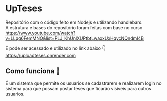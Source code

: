 # UpTeses

Repositório com o código feito em Nodejs e utilizando handlebars.<br>
A estrutura e bases do repositório foram feitas com base no curso <br>
https://www.youtube.com/watch?v=LLqq6FemMNQ&list=PLJ_KhUnlXUPtbtLwaxxUxHqvcNQndmI4B<br>

E pode ser acessado e utilizado no link abaixo 👇<br>
https://uploadteses.onrender.com

## Como funciona 🤔

É um sistema que permite os usuarios se cadastrarem e realizarem login no sistema
para que possam postar teses que ficarão visíveis para outros usuarios.
